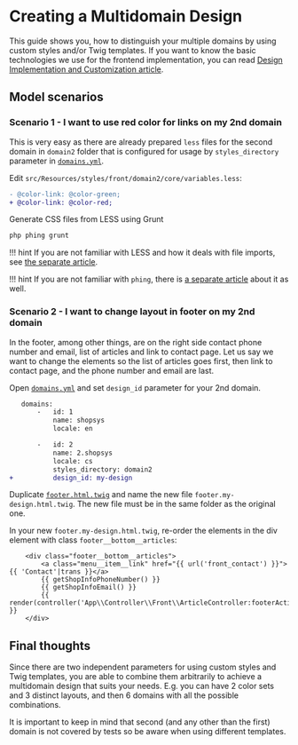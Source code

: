 # Creating a Multidomain Design

This guide shows you, how to distinguish your multiple domains by using custom styles and/or Twig templates.
If you want to know the basic technologies we use for the frontend implementation, you can read [Design Implementation and Customization article](../frontend/design-implementation-and-customization.md).

## Model scenarios

### Scenario 1 - I want to use red color for links on my 2nd domain

This is very easy as there are already prepared `less` files for the second domain in `domain2` folder
that is configured for usage by `styles_directory` parameter in [`domains.yml`](https://github.com/shopsys/shopsys/blob/master/project-base/config/domains.yml).

Edit `src/Resources/styles/front/domain2/core/variables.less`:

```diff
- @color-link: @color-green;
+ @color-link: @color-red;
```

Generate CSS files from LESS using Grunt
```sh
php phing grunt
```

!!! hint
    If you are not familiar with LESS and how it deals with file imports, see [the separate article](../frontend/introduction-to-less.md).

!!! hint
    If you are not familiar with `phing`, there is [a separate article](../introduction/console-commands-for-application-management-phing-targets.md) about it as well.

### Scenario 2 - I want to change layout in footer on my 2nd domain

In the footer, among other things, are on the right side contact phone number and email, list of articles and link to contact page.
Let us say we want to change the elements so the list of articles goes first, then link to contact page, and the phone number and email are last.

Open [`domains.yml`](https://github.com/shopsys/shopsys/blob/master/project-base/config/domains.yml) and set `design_id` parameter for your 2nd domain.

```diff
   domains:
       -   id: 1
           name: shopsys
           locale: en

       -   id: 2
           name: 2.shopsys
           locale: cs
           styles_directory: domain2
+          design_id: my-design
```

Duplicate [`footer.html.twig`](https://github.com/shopsys/shopsys/blob/master/project-base/templates/Front/Layout/footer.html.twig)
and name the new file `footer.my-design.html.twig`. The new file must be in the same folder as the original one.

In your new `footer.my-design.html.twig`, re-order the elements in the div element with class `footer__bottom__articles`:

```twig
    <div class="footer__bottom__articles">
        <a class="menu__item__link" href="{{ url('front_contact') }}">{{ 'Contact'|trans }}</a>
        {{ getShopInfoPhoneNumber() }}
        {{ getShopInfoEmail() }}
        {{ render(controller('App\\Controller\\Front\\ArticleController:footerAction')) }}
    </div>
```

## Final thoughts

Since there are two independent parameters for using custom styles and Twig templates,
you are able to combine them arbitrarily to achieve a multidomain design that suits your needs.
E.g. you can have 2 color sets and 3 distinct layouts, and then 6 domains with all the possible combinations.

It is important to keep in mind that second (and any other than the first) domain is not covered by tests so be aware when using different templates.
